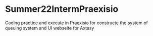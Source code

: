 # Summer22IntermPraexisio
Coding practice and execute in Praexisio for constructe the system of queuing system and UI webseite for Axtasy
